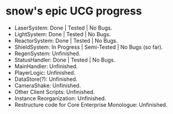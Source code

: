 
# snow's epic UCG progress

- LaserSystem: Done | Tested | No Bugs.
- LightSystem: Done | Tested | No Bugs.
- ReactorSystem: Done | Tested | No Bugs.
- ShieldSystem: In Progress | Semi-Tested | No Bugs (so far).
- RegenSystem: Unfinished.
- StatusHandler: Done | Tested | No Bugs.
- MainHandler: Unfinished.
- PlayerLogic: Unfinished.
- DataStore(?): Unfinished.
- CameraShake: Unfinished.
- Other Client Scripts: Unfinished.
- Instance Reorganization: Unfinished.
- Restructure code for Core Enterprise Monologue: Unfinished.
